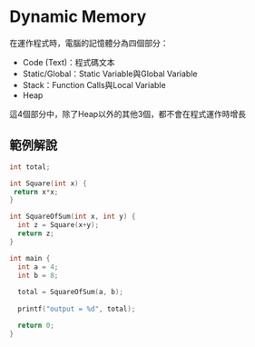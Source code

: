 # Dynamic Memory

在運作程式時，電腦的記憶體分為四個部分：

* Code (Text)：程式碼文本
* Static/Global：Static Variable與Global Variable
* Stack：Function Calls與Local Variable
* Heap

這4個部分中，除了Heap以外的其他3個，都不會在程式運作時增長

## 範例解說


```c
int total;

int Square(int x) {
 return x*x;
}

int SquareOfSum(int x, int y) {
  int z = Square(x+y);
  return z;
}

int main {
  int a = 4;
  int b = 8;
  
  total = SquareOfSum(a, b);
  
  printf("output = %d", total);

  return 0;
}


```
